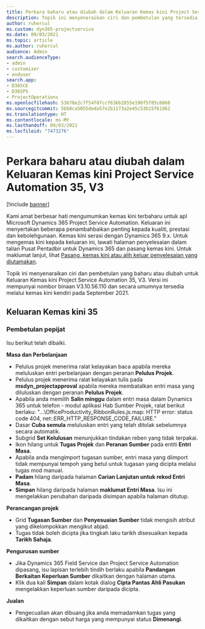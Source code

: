 ```yaml
---
title: Perkara baharu atau diubah dalam Keluaran Kemas kini Project Service Automation 35, V3
description: Topik ini menyenaraikan ciri dan pembetulan yang tersedia dalam Keluaran Kemas kini Microsoft Dynamics 365 Project Service Automation 35, V3.
author: ruhercul
ms.custom: dyn365-projectservice
ms.date: 09/03/2021
ms.topic: article
ms.author: ruhercul
audience: Admin
search.audienceType:
- admin
- customizer
- enduser
search.app:
- D365CE
- D365PS
- ProjectOperations
ms.openlocfilehash: 53670e2c7f54f8fccf636b2855e190f5f85c6068
ms.sourcegitcommit: 5bb8ca5055deda57e2b1173a2e45c53b15f61d62
ms.translationtype: HT
ms.contentlocale: ms-MY
ms.lasthandoff: 09/03/2021
ms.locfileid: "7473276"
---
```

# <a name="whats-new-or-changed-in-project-service-automation-update-release-35-v3"></a>Perkara baharu atau diubah dalam Keluaran Kemas kini Project Service Automation 35, V3

[!include [banner](../includes/psa-now-project-operations.md)]

Kami amat berbesar hati mengumumkan kemas kini terbaharu untuk apl Microsoft Dynamics 365 Project Service Automation. Keluaran ini menyertakan beberapa penambahbaikan penting kepada kualiti, prestasi dan kebolehgunaan. Kemas kini serasi dengan Dynamics 365 9.x. Untuk mengemas kini kepada keluaran ini, lawati halaman penyelesaian dalam talian Pusat Pentadbir untuk Dynamics 365 dan pasang kemas kini. Untuk maklumat lanjut, lihat [Pasang, kemas kini atau alih keluar penyelesaian yang diutamakan](/power-platform/admin/install-remove-preferred-solution).

Topik ini menyenaraikan ciri dan pembetulan yang baharu atau diubah untuk Keluaran Kemas kini Project Service Automation 35, V3. Versi ini mempunyai nombor binaan V3.10.56.110 dan secara umumnya tersedia melalui kemas kini kendiri pada September 2021.

## <a name="update-release-35"></a>Keluaran Kemas kini 35

### <a name="bug-fixes"></a>Pembetulan pepijat

Isu berikut telah dibaiki.

**Masa dan Perbelanjaan**

- Pelulus projek menerima ralat kelayakan baca apabila mereka meluluskan entri perbelanjaan dengan peranan **Pelulus Projek**.
- Pelulus projek menerima ralat kelayakan tulis pada **msdyn_projectapproval** apabila mereka membatalkan entri masa yang diluluskan dengan peranan **Pelulus Projek**.
- Apabila anda memilih **Salin minggu** dalam entri masa dalam Dynamics 365 untuk telefon - modul aplikasi Hab Sumber Projek, ralat berikut berlaku: "...\OfficeProductivity_RibbonRules.js.map: HTTP error: status code 404, net::ERR_HTTP_RESPONSE_CODE_FAILURE."
- Dasar **Cuba semula** meluluskan entri yang telah ditolak sebelumnya secara automatik.
- Subgrid **Set Kelulusan** menunjukkan tindakan reben yang tidak terpakai.
- Ikon hilang untuk **Tugas Projek** dan **Peranan Sumber** pada entiti **Entri Masa**.
- Apabila anda mengimport tugasan sumber, entri masa yang diimport tidak mempunyai tempoh yang betul untuk tugasan yang dicipta melalui tugas mod manual.
- **Padam** hilang daripada halaman **Carian Lanjutan untuk rekod Entri Masa**.
- **Simpan** hilang daripada halaman **maklumat Entri Masa**. Isu ini mengelakkan perubahan daripada disimpan apabila halaman ditutup.

**Perancangan projek**

- Grid **Tugasan Sumber** dan **Penyesuaian Sumber** tidak mengisih atribut yang dikelompokkan mengikut abjad.
- Tugas tidak boleh dicipta jika tingkah laku tarikh disesuaikan kepada **Tarikh Sahaja**.

**Pengurusan sumber**

- Jika Dynamics 365 Field Service dan Project Service Automation dipasang, isu lapisan terlebih tindih berlaku apabila **Pandangan Berkaitan Keperluan Sumber** dikaitkan dengan halaman utama.
- Klik dua kali **Simpan** dalam kotak dialog **Cipta Pantas Ahli Pasukan** mengelakkan keperluan sumber daripada dicipta.

**Jualan**

- Pengecualian akan dibuang jika anda memadamkan tugas yang dikaitkan dengan sebut harga yang mempunyai status **Dimenangi**.
